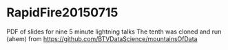 # RapidFire20150715
PDF of slides for nine 5 minute lightning talks
The tenth was cloned and run (ahem) from https://github.com/BTVDataScience/mountainsOfData
